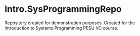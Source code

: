 # Intro.SysProgrammingRepo
Repository created for demonstration purposes. Created for the Introduction to Systems Programming PESU I/O course.
